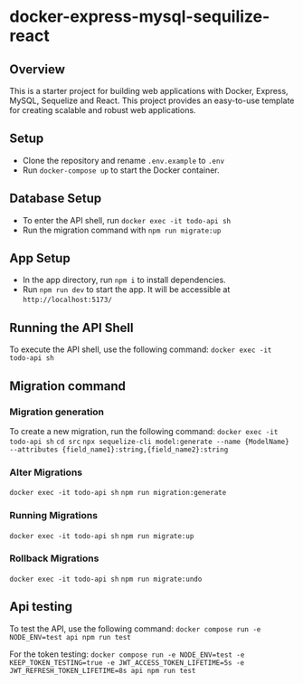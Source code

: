 # docker-express-mysql-sequilize-react

## Overview

This is a starter project for building web applications with Docker, Express, MySQL, Sequelize and React. This project provides an easy-to-use template for creating scalable and robust web applications.

## Setup

- Clone the repository and rename `.env.example` to `.env`
- Run `docker-compose up` to start the Docker container.

## Database Setup

- To enter the API shell, run `docker exec -it todo-api sh`
- Run the migration command with `npm run migrate:up`

## App Setup

- In the app directory, run `npm i` to install dependencies.
- Run `npm run dev` to start the app. It will be accessible at `http://localhost:5173/`

## Running the API Shell

To execute the API shell, use the following command:
`docker exec -it todo-api sh`

## Migration command

### Migration generation

To create a new migration, run the following command:
`docker exec -it todo-api sh`
`cd src`
`npx sequelize-cli model:generate --name {ModelName} --attributes {field_name1}:string,{field_name2}:string`

### Alter Migrations

`docker exec -it todo-api sh`
`npm run migration:generate`

### Running Migrations

`docker exec -it todo-api sh`
`npm run migrate:up`

### Rollback Migrations

`docker exec -it todo-api sh`
`npm run migrate:undo`

## Api testing

To test the API, use the following command:
`docker compose run -e NODE_ENV=test api npm run test`

For the token testing:
`docker compose run -e NODE_ENV=test -e KEEP_TOKEN_TESTING=true -e JWT_ACCESS_TOKEN_LIFETIME=5s -e JWT_REFRESH_TOKEN_LIFETIME=8s api npm run test`
